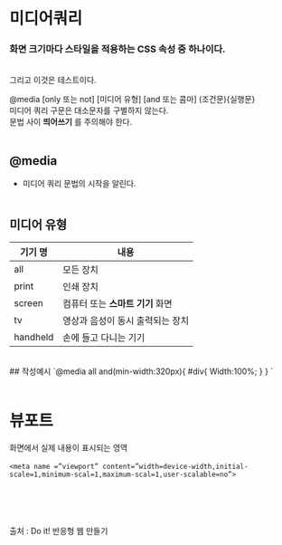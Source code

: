 # __미디어쿼리__
### 화면 크기마다 스타일을 적용하는 CSS 속성 중 하나이다.
<br>
그리고 이것은 테스트이다.


@media [only 또는 not] [미디어 유형] [and 또는 콤마] (조건문){실행문}<br>
미디어 쿼리 구문은 대소문자를 구별하지 않는다.<br>
문법 사이 __띄어쓰기__ 를 주의해야 한다.
<br><br>
## @media<br>
* 미디어 쿼리 문법의 시작을 알린다.
<br><br>

## 미디어 유형
기기 명 | 내용 
------------ | ------------- 
all | 모든 장치 
print | 인쇄 장치
screen | 컴퓨터 또는 __스마트 기기__ 화면
tv | 영상과 음성이 동시 출력되는 장치
handheld | 손에 들고 다니는 기기
<br>
## 작성예시
`@media all and(min-width:320px){
#div{
Width:100%;
}
}
`

<br>
<br>

# __뷰포트__
화면에서 실제 내용이 표시되는 영역
<br>
<br>
`<meta name =”viewport” content=”width=device-width,initial-scale=1,minimum-scal=1,maximum-scal=1,user-scalable=no”>`

<br><br><br><br>
출처 : Do it! 반응형 웹 만들기